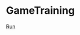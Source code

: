 # GameTraining
[Run](https://minhat0810.github.io/GameTraining/Phase1/Build_canvas_game/Bubble_Shooter_Game/main/)

